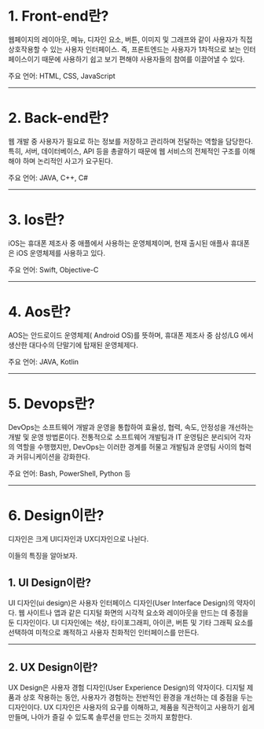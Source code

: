 


# 1. Front-end란?

웹페이지의 레이아웃, 메뉴, 디자인 요소, 버튼, 이미지 및 그래프와 같이 사용자가 직접 상호작용할 수 있는 사용자 인터페이스. 즉, 프론트엔드는 사용자가 1차적으로 보는 인터페이스이기 때문에 사용하기 쉽고 보기 편해야 사용자들의 참여를 이끌어낼 수 있다.

주요 언어: HTML, CSS, JavaScript
___
# 2. Back-end란?

웹 개발 중 사용자가 필요로 하는 정보를 저장하고 관리하며 전달하는 역할을 담당한다. 특히, 서버, 데이터베이스, API 등을 총괄하기 때문에 웹 서비스의 전체적인 구조를 이해해야 하며 논리적인 사고가 요구된다.

주요 언어: JAVA, C++, C#
___
# 3. Ios란?

iOS는 휴대폰 제조사 중 애플에서 사용하는 운영체제이며,
현재 출시된 애플사 휴대폰은 iOS 운영체제를 사용하고 있다. 

주요 언어: Swift, Objective-C
___
# 4. Aos란?

AOS는 안드로이드 운영체제( Android OS)를 뜻하며, 
휴대폰 제조사 중 삼성/LG 에서 생산한 대다수의 단말기에 
탑재된 운영체제다. 

주요 언어: JAVA, Kotlin
___
# 5. Devops란?

DevOps는 소프트웨어 개발과 운영을 통합하여 효율성, 협력, 속도, 안정성을 개선하는 개발 및 운영 방법론이다. 전통적으로 소프트웨어 개발팀과 IT 운영팀은 분리되어 각자의 역할을 수행했지만, DevOps는 이러한 경계를 허물고 개발팀과 운영팀 사이의 협력과 커뮤니케이션을 강화한다.

주요 언어: Bash, PowerShell, Python 등
___
# 6. Design이란?

디자인은 크게 UI디자인과 UX디자인으로 나뉜다.

이들의 특징을 알아보자.


## 1. UI Design이란?

UI 디자인(ui design)은 사용자 인터페이스 디자인(User Interface Design)의 약자이다. 웹 사이트나 앱과 같은 디지털 화면의 시각적 요소와 레이아웃을 만드는 데 중점을 둔 디자인이다. UI 디자인에는 색상, 타이포그래피, 아이콘, 버튼 및 기타 그래픽 요소를 선택하여 미적으로 쾌적하고 사용자 친화적인 인터페이스를 만든다.
___

## 2. UX Design이란?

UX Design은 사용자 경험 디자인(User Experience Design)의 약자이다. 디지털 제품과 상호 작용하는 동안, 사용자가 경험하는 전반적인 환경을 개선하는 데 중점을 두는 디자인이다. UX 디자인은 사용자의 요구를 이해하고, 제품을 직관적이고 사용하기 쉽게 만들며, 나아가 즐길 수 있도록 솔루션을 만드는 것까지 포함한다.